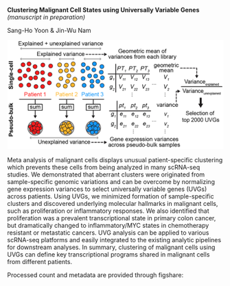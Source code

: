 **Clustering Malignant Cell States using Universally Variable Genes** _(manuscript in preparation)_

Sang-Ho Yoon & Jin-Wu Nam

![plot](./CRC_SMC/UVG_clustering/UVG.jpg)

Meta analysis of malignant cells displays unusual patient-specific clustering which prevents these cells from being analyzed in many scRNA-seq studies. We demonstrated that aberrant clusters were originated from sample-specific genomic variations and can be overcome by normalizing gene expression variances to select universally variable genes (UVGs) across patients. Using UVGs, we minimized formation of sample-specific clusters and discovered underlying molecular hallmarks in malignant cells, such as proliferation or inflammatory responses. We also identified that proliferation was a prevalent transcriptional state in primary colon cancer, but dramatically changed to inflammatory/MYC states in chemotherapy resistant or metastatic cancers. UVG analysis can be applied to various scRNA-seq platforms and easily integrated to the existing analytic pipelines for downstream analyses. In summary, clustering of malignant cells using UVGs can define key transcriptional programs shared in malignant cells from different patients.

Processed count and metadata are provided through figshare:
